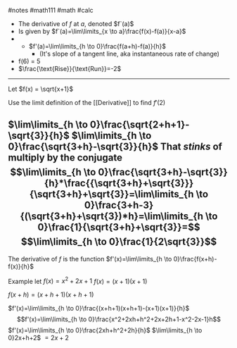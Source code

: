 #notes #math111 #math #calc


- The derivative of $f$ at $a$, denoted $f`(a)$ 
- Is given by $f`(a)=\lim\limits_{x \to a}\frac{f(x)-f(a)}{x-a}$  
- - $f'(a)=\lim\limits_{h \to 0}\frac{f(a+h)-f(a)}{h}$
	- (It's slope of a tangent line, aka instantaneous rate of change)
- f(6) = 5
- $\frac{\text{Rise}}{\text{Run}}=-2$
---
Let $f(x) = \sqrt{x+1}$

Use the limit definition of the [[Derivative]] to find $f'(2)$

$\lim\limits_{h \to 0}\frac{\sqrt{2+h+1}-\sqrt{3}}{h}$
$\lim\limits_{h \to 0}\frac{\sqrt{3+h}-\sqrt{3}}{h}$
That *stinks* of multiply by the conjugate
$$\lim\limits_{h \to 0}\frac{\sqrt{3+h}-\sqrt{3}}{h}*\frac{{\sqrt{3+h}+\sqrt{3}}}{\sqrt{3+h}+\sqrt{3}}=\lim\limits_{h \to 0}\frac{3+h-3}{(\sqrt{3+h}+\sqrt{3})*h}=\lim\limits_{h \to 0}\frac{1}{\sqrt{3+h}+\sqrt{3}}=$$
$$\lim\limits_{h \to 0}\frac{1}{2\sqrt{3}}$$
---
The derivative of $f$ is the function $f'(x)=\lim\limits_{h \to 0}\frac{f(x+h)-f(x)}{h}$

Example
let $f(x)=x^{2}+2x+1$
$f(x)=(x+1)(x+1)$

$f(x+h)=(x+h+1)(x+h+1)$

$f'(x)=\lim\limits_{h \to 0}\frac{(x+h+1)(x+h+1)-(x+1)(x+1)}{h}$
$$f'(x)=\lim\limits_{h \to 0}\frac{x^2+2xh+h^2+2x+2h+1-x^2-2x-1}h$$
$f'(x)=\lim\limits_{h \to 0}\frac{2xh+h^2+2h}{h}$
$\lim\limits_{h \to 0}2x+h+2$
$=2x+2$
